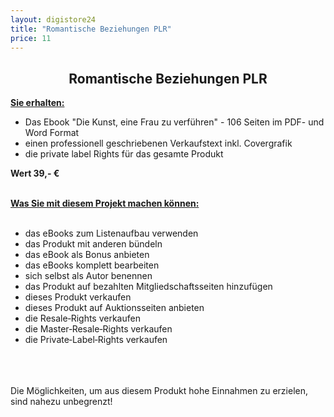 ```yaml
---
layout: digistore24
title: "Romantische Beziehungen PLR"
price: 11
---
```

<h2 style="text-align:center;">Romantische Beziehungen PLR</h2>
<p><strong><u>Sie erhalten:</u></strong></p>
<ul><li>Das Ebook &quot;Die Kunst, eine Frau zu verf&#xFC;hren&quot; - 106 Seiten im PDF- und Word Format</li>
<li>einen professionell geschriebenen Verkaufstext inkl. Covergrafik</li>
<li>die private label Rights f&#xFC;r das gesamte Produkt</li>
</ul><p><strong>Wert 39,- &#x20AC;</strong></p>
<div>&#xA0;</div>
<div><strong><u>Was Sie mit diesem Projekt machen k&#xF6;nnen:</u></strong></div>
<div>&#xA0;</div>
<div>
<ul><li>das eBooks zum Listenaufbau verwenden</li>
<li>das Produkt mit anderen b&#xFC;ndeln</li>
<li>das eBook als Bonus anbieten</li>
<li>das eBooks komplett bearbeiten</li>
<li>sich selbst als Autor benennen</li>
<li>das Produkt auf bezahlten Mitgliedschaftsseiten hinzuf&#xFC;gen</li>
<li>dieses Produkt verkaufen&#xA0;</li>
<li>dieses Produkt auf Auktionsseiten anbieten</li>
<li>die Resale&#x2010;Rights verkaufen</li>
<li>die Master&#x2010;Resale&#x2010;Rights verkaufen&#xA0;</li>
<li>die Private&#x2010;Label&#x2010;Rights verkaufen&#xA0;</li>
</ul></div>
<div>&#xA0;</div>
<div>&#xA0;</div>
<div>&#xA0;</div>
<div>Die M&#xF6;glichkeiten, um aus diesem Produkt hohe Einnahmen zu erzielen, sind nahezu unbegrenzt!</div>
<div>&#xA0;</div>